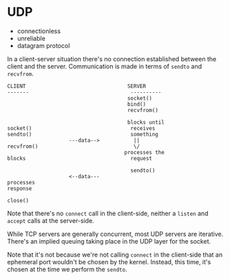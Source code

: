 # UDP

-   connectionless
-   unreliable
-   datagram protocol

In a client-server situation there's no connection established between the client and the server. Communication is made in terms of `sendto` and `recvfrom`.

```
CLIENT                                 SERVER
-------                                 ----------
                                       socket()
                                       bind()
                                       recvfrom()

                                       blocks until
socket()                                receives
sendto()                                something
                    ---data-->           ||
recvfrom()                               \/
                                      processes the
blocks                                  request

                                        sendto()
                    <--data---
processes
response

close()
```

Note that there's no `connect` call in the client-side, neither a `listen` and `accept` calls at the server-side.

While TCP servers are generally concurrent, most UDP servers are iterative. There's an implied queuing taking place in the UDP layer for the socket.

Note that it's not because we're not calling `connect` in the client-side that an ephemeral port wouldn't be chosen by the kernel. Instead, this time, it's chosen at the time we perform the `sendto`.


